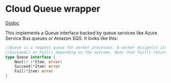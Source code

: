 # Cloud Queue wrapper

[Godoc](https://godoc.org/github.com/michaelbironneau/queue)

This implements a Queue interface backed by queue services like Azure Service Bus queues or Amazon SQS. It looks like this:

```go
//Queue is a request queue for worker processes. A worker Assign()s itself an item, does some work based on that item, and either calls
//Succeed() or Fail() depending on the outcome. Note that Fail() returns the item to the queue.
type Queue interface {
	Next() (*Item, error)
	Succeed(*Item) error
	Fail(*Item) error
}

```